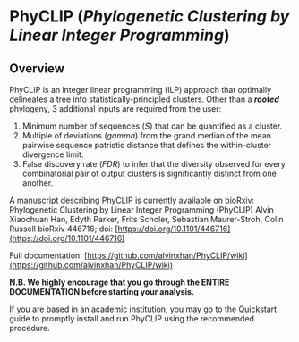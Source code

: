 # PhyCLIP (_Phylogenetic Clustering by Linear Integer Programming_)

## Overview

PhyCLIP is an integer linear programming (ILP) approach that optimally delineates a tree into statistically-principled clusters. Other than a **_rooted_** phylogeny, 3 additional inputs are required from the user: 
1. Minimum number of sequences (_S_) that can be quantified as a cluster.
2. Multiple of deviations (_gamma_) from the grand median of the mean pairwise sequence patristic distance that defines the within-cluster divergence limit. 
3. False discovery rate (_FDR_) to infer that the diversity observed for every combinatorial pair of output clusters is significantly distinct from one another.

A manuscript describing PhyCLIP is currently available on bioRxiv:  
Phylogenetic Clustering by Linear Integer Programming (PhyCLIP)
Alvin Xiaochuan Han, Edyth Parker, Frits Scholer, Sebastian Maurer-Stroh, Colin Russell
bioRxiv 446716; doi: [https://doi.org/10.1101/446716](https://doi.org/10.1101/446716)

Full documentation: 
[https://github.com/alvinxhan/PhyCLIP/wiki](https://github.com/alvinxhan/PhyCLIP/wiki)

**N.B. We highly encourage that you go through the ENTIRE DOCUMENTATION before starting your analysis.**

If you are based in an academic institution, you may go to the [Quickstart](https://github.com/alvinxhan/PhyCLIP/wiki/I.-Quickstart-(Beginners)) guide to promptly install and run PhyCLIP using the recommended procedure.
